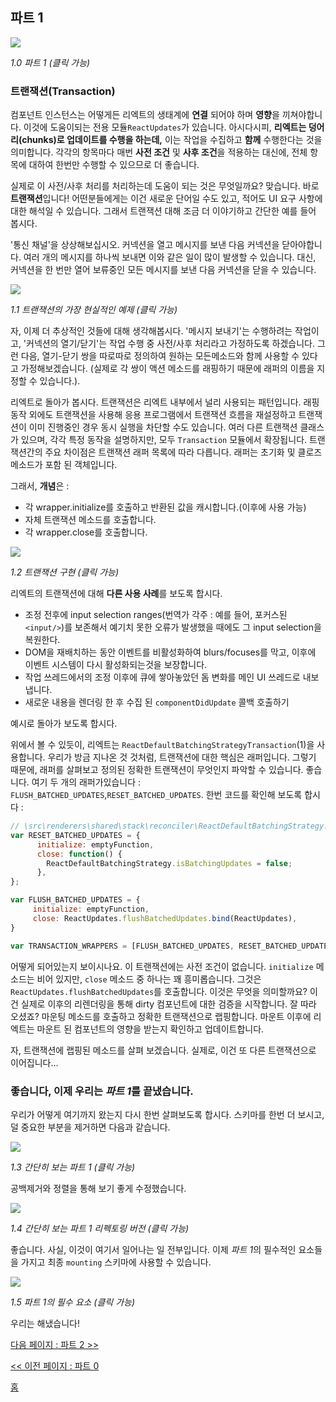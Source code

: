 ## 파트 1

[![](https://rawgit.com/Bogdan-Lyashenko/Under-the-hood-ReactJS/master/stack/images/1/part-1.svg)](https://rawgit.com/Bogdan-Lyashenko/Under-the-hood-ReactJS/master/stack/images/1/part-1.svg)

<em>1.0 파트 1 (클릭 가능)</em>

### 트랜잭션(Transaction)

컴포넌트 인스턴스는 어떻게든 리엑트의 생태계에 **연결** 되어야 하며 **영향**을 끼쳐야합니다. 이것에 도움이되는 전용 모듈`ReactUpdates`가 있습니다. 아시다시피, **리엑트는 덩어리(chunks)로 업데이트를 수행을 하는데,** 이는 작업을 수집하고 **함께** 수행한다는 것을 의미합니다. 각각의 항목마다 매번 **사전 조건** 및 **사후 조건**을 적용하는 대신에, 전체 항목에 대하여 한번만 수행할 수 있으므로 더 좋습니다.

실제로 이 사전/사후 처리를 처리하는데 도움이 되는 것은 무엇일까요? 맞습니다. 바로 **트랜잭션**입니다! 어떤분들에게는 이건 새로운 단어일 수도 있고, 적어도 UI 요구 사항에 대한 해석일 수 있습니다. 그래서 트랜잭션 대해 조금 더 이야기하고 간단한 예를 들어 봅시다.

'통신 채널'을 상상해보십시오. 커넥션을 열고 메시지를 보낸 다음 커넥션을 닫아야합니다. 여러 개의 메시지를 하나씩 보내면 이와 같은 일이 많이 발생할 수 있습니다. 대신, 커넥션을 한 번만 열어 보류중인 모든 메시지를 보낸 다음 커넥션을 닫을 수 있습니다.


[![](https://rawgit.com/Bogdan-Lyashenko/Under-the-hood-ReactJS/master/stack/images/1/communication-channel.svg)](https://rawgit.com/Bogdan-Lyashenko/Under-the-hood-ReactJS/master/stack/images/1/communication-channel.svg)

<em>1.1 트랜잭션의 가장 현실적인 예제 (클릭 가능)</em>

자, 이제 더 추상적인 것들에 대해 생각해봅시다. '메시지 보내기'는 수행하려는 작업이고, '커넥션의 열기/닫기'는 작업 수행 중 사전/사후 처리라고 가정하도록 하겠습니다. 그런 다음, 열기-닫기 쌍을 따로따로 정의하여 원하는 모든메소드와 함께 사용할 수 있다고 가정해보겠습니다. (실제로 각 쌍이 액션 메소드를 래핑하기 때문에 래퍼의 이름을 지정할 수 있습니다.).

리엑트로 돌아가 봅시다. 트랜잭션은 리엑트 내부에서 널리 사용되는 패턴입니다. 래핑 동작 외에도 트랜잭션을 사용해 응용 프로그램에서 트랜잭션 흐름을 재설정하고 트랜잭션이 이미 진행중인 경우 동시 실행을 차단할 수도 있습니다. 여러 다른 트랜잭션 클래스가 있으며, 각각 특정 동작을 설명하지만, 모두 `Transaction` 모듈에서 확장됩니다. 트랜잭션간의 주요 차이점은 트랜잭션 래퍼 목록에 따라 다릅니다. 래퍼는 초기화 및 클로즈 메소드가 포함 된 객체입니다.

그래서, **개념**은 :
* 각 wrapper.initialize를 호출하고 반환된 값을 캐시합니다.(이후에 사용 가능)
* 자체 트랜잭션 메소드를 호출합니다.
* 각 wrapper.close를 호출합니다.

[![](https://rawgit.com/Bogdan-Lyashenko/Under-the-hood-ReactJS/master/stack/images/1/transaction.svg)](https://rawgit.com/Bogdan-Lyashenko/Under-the-hood-ReactJS/master/stack/images/1/transaction.svg)

<em>1.2 트랜잭션 구현 (클릭 가능)</em>


리엑트의 트랜잭션에 대해 **다른 사용 사례**를 보도록 합시다.
* 조정 전후에 input selection ranges(번역가 각주 : 예를 들어, 포커스된 `<input/>`)를 보존해서 예기치 못한 오류가 발생했을 때에도 그 input selection을 복원한다.
* DOM을 재배치하는 동안 이벤트를 비활성화하여 blurs/focuses를 막고, 이후에 이벤트 시스템이 다시 활성화되는것을 보장합니다.
* 작업 쓰레드에서의 조정 이후에 큐에 쌓아놓았던 돔 변화를 메인 UI 쓰레드로 내보냅니다.
* 새로운 내용을 렌더링 한 후 수집 된 `componentDidUpdate` 콜백 호출하기

예시로 돌아가 보도록 합시다.

위에서 볼 수 있듯이, 리엑트는 `ReactDefaultBatchingStrategyTransaction`(1)을 사용합니다. 우리가 방금 지나온 것 것처럼, 트랜잭션에 대한 핵심은 래퍼입니다. 그렇기 때문에, 래퍼를 살펴보고 정의된 정확한 트랜잭션이 무엇인지 파악할 수 있습니다. 좋습니다. 여기 두 개의 래퍼가있습니다 : `FLUSH_BATCHED_UPDATES`,`RESET_BATCHED_UPDATES`. 한번 코드를 확인해 보도록 합시다 :

```javascript
// \src\renderers\shared\stack\reconciler\ReactDefaultBatchingStrategy.js #19
var RESET_BATCHED_UPDATES = {
	  initialize: emptyFunction,
	  close: function() {
		ReactDefaultBatchingStrategy.isBatchingUpdates = false;
	  },
};

var FLUSH_BATCHED_UPDATES = {
	 initialize: emptyFunction,
	 close: ReactUpdates.flushBatchedUpdates.bind(ReactUpdates),
}

var TRANSACTION_WRAPPERS = [FLUSH_BATCHED_UPDATES, RESET_BATCHED_UPDATES];
```

어떻게 되어있는지 보이시나요. 이 트랜잭션에는 사전 조건이 없습니다. `initialize` 메소드는 비어 있지만, `close` 메소드 중 하나는 꽤 흥미롭습니다. 그것은 `ReactUpdates.flushBatchedUpdates`를 호출합니다. 이것은 무엇을 의미할까요? 이건 실제로 이후의 리렌더링을 통해 dirty 컴포넌트에 대한 검증을 시작합니다. 잘 따라 오셨죠? 마운팅 메소드를 호출하고 정확한 트랜잭션으로 랩핑합니다. 마운트 이후에 리엑트는 마운트 된 컴포넌트의 영향을 받는지 확인하고 업데이트합니다.

자, 트랜잭션에 랩핑된 메소드를 살펴 보겠습니다. 실제로, 이건 또 다른 트랜잭션으로 이어집니다...


### 좋습니다, 이제 우리는 *파트 1*를 끝냈습니다.

우리가 어떻게 여기까지 왔는지 다시 한번 살펴보도록 합시다. 스키마를 한번 더 보시고, 덜 중요한 부분을 제거하면 다음과 같습니다.

[![](https://rawgit.com/Bogdan-Lyashenko/Under-the-hood-ReactJS/master/stack/images/1/part-1-A.svg)](https://rawgit.com/Bogdan-Lyashenko/Under-the-hood-ReactJS/master/stack/images/1/part-1-A.svg)

<em>1.3 간단히 보는 파트 1 (클릭 가능)</em>

공백제거와 정렬을 통해 보기 좋게 수정했습니다.

[![](https://rawgit.com/Bogdan-Lyashenko/Under-the-hood-ReactJS/master/stack/images/1/part-1-B.svg)](https://rawgit.com/Bogdan-Lyashenko/Under-the-hood-ReactJS/master/stack/images/1/part-1-B.svg)

<em>1.4 간단히 보는 파트 1 리펙토링 버전 (클릭 가능)</em>

좋습니다. 사실, 이것이 여기서 일어나는 일 전부입니다. 이제 *파트 1*의 필수적인 요소들을 가지고 최종 `mounting` 스키마에 사용할 수 있습니다.

[![](https://rawgit.com/Bogdan-Lyashenko/Under-the-hood-ReactJS/master/stack/images/1/part-1-C.svg)](https://rawgit.com/Bogdan-Lyashenko/Under-the-hood-ReactJS/master/stack/images/1/part-1-C.svg)

<em>1.5 파트 1의 필수 요소 (클릭 가능)</em>

우리는 해냈습니다!


[다음 페이지 : 파트 2 >>](./Part-2.md)

[<< 이전 페이지 : 파트 0](./Part-0.md)


[홈](../../README.md)
